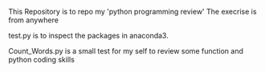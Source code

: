 This Repository is to repo my 'python programming review'
The execrise is from anywhere

test.py is to inspect the packages in anaconda3.

Count_Words.py is a small test for my self to review some function and python coding skills
